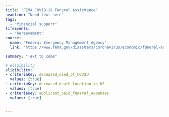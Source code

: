 ```yaml
---
title: "FEMA COVID-19 Funeral Assistance"
headline: "Need text here"
tags: 
  - "financial support"
lifeEvents: 
  - "bereavement"
source:
  name: "Federal Emergency Management Agency"
  link: "https://www.fema.gov/disasters/coronavirus/economic/funeral-assistance#resources"

summary: "Text to come"

# eligibility
eligibility:
- criteriaKey: deceased_died_of_COVID
  values: [true]
- criteriaKey: deceased_death_location_is_US
  values: [true]
- criteriaKey: applicant_paid_funeral_expenses
  values: [true]


---
```

